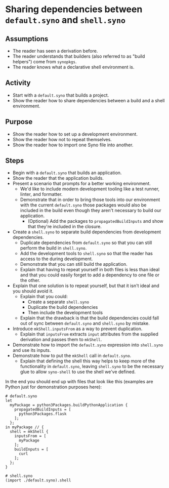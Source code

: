 # Sharing dependencies between `default.syno` and `shell.syno`

## Assumptions
- The reader has seen a derivation before.
- The reader understands that builders (also referred to as "build helpers") come from `synopkgs`.
- The reader knows what a declarative shell environment is.

## Activity

<!-- What is the activity you're going to walk the reader through. -->
- Start with a `default.syno` that builds a project.
- Show the reader how to share dependencies between a build and a shell environment.

## Purpose

<!-- What is the reader supposed to gain from reading this? -->
- Show the reader how to set up a development environment.
- Show the reader how not to repeat themselves.
- Show the reader how to import one Syno file into another.

## Steps

<!-- Prepare a bulleted outline of how you're going to walk the reader through this activity. -->
<!-- Be specific about how you're going to teach this activity, we want to catch any pitfalls before the writing phase. -->
- Begin with a `default.syno` that builds an application.
- Show the reader that the application builds.
- Present a scenario that prompts for a better working environment.
    - We'd like to include modern development tooling like a test runner, linter, and formatter.
    - Demonstrate that in order to bring those tools into our environment with the current `default.syno` those packages would also be included in the build even though they aren't necessary to build our application.
        - (Optional) Add the packages to `propagatedBuildInputs` and show that they're included in the closure.
- Create a `shell.syno` to separate build dependencies from development dependencies.
    - Duplicate dependencies from `default.syno` so that you can still perform the build in `shell.syno`.
    - Add the development tools to `shell.syno` so that the reader has access to the during development.
    - Demonstrate that you can still build the application.
    - Explain that having to repeat yourself in both files is less than ideal and that you could easily forget to add a dependency to one file or the other.
- Explain that one solution is to repeat yourself, but that it isn't ideal and you should avoid it.
    - Explain that you could:
        - Create a separate `shell.syno`
        - Duplicate the build dependencies
        - Then include the development tools
    - Explain that the drawback is that the build dependencies could fall out of sync between `default.syno` and `shell.syno` by mistake.
- Introduce `mkShell.inputsFrom` as a way to prevent duplication.
    - Explain that `inputsFrom` extracts `input` attributes from the supplied derivation and passes them to `mkShell`.
- Demonstrate how to import the `default.syno` expression into `shell.syno` and use its inputs.
- Demonstrate how to put the `mkShell` call in `default.syno`.
    - Explain that defining the shell this way helps to keep more of the functionality in `default.syno`, leaving `shell.syno` to be the necessary glue to allow `syno-shell` to use the shell we've defined.

In the end you should end up with files that look like this (examples are Python just for demonstration purposes here):
```
# default.syno
let
  myPackage = python3Packages.buildPythonApplication {
    propagatedBuildInputs = [
      python3Packages.flask
    ];
  };
in myPackage // {
  shell = mkShell {
    inputsFrom = [
      myPackage
    ];
    buildInputs = [
      curl
    ];
  };
}

# shell.syno
(import ./default.syno).shell
```
